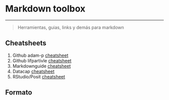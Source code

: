 # Markdown toolbox
---
> Herramientas, guias, links y demás para markdown
## Cheatsheets

1. Github adam-p [cheatsheet](https://github.com/adam-p/markdown-here/wiki/Markdown-Cheatsheet)
2. Github lifpartivle [cheatsheet](https://github.com/lifeparticle/Markdown-Cheatsheet)
3. Markdownguide [cheatsheet](https://www.markdownguide.org/cheat-sheet/)
4. Datacap [cheatsheet](https://www.datacamp.com/cheat-sheet/markdown-cheat-sheet-23)
5. RStudio/Posit [cheatsheet](https://www.rstudio.com/wp-content/uploads/2015/02/rmarkdown-cheatsheet.pdf)

## Formato

